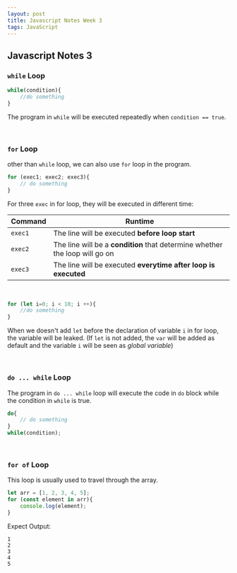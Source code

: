 ```yaml
---
layout: post
title: Javascript Notes Week 3
tags: JavaScript
---
```


## Javascript Notes 3

### `while` Loop
```javascript
while(condition){
    //do something
}
```
The program in `while` will be executed repeatedly when `condition == true`.

<br>

### `for` Loop
other than `while` loop, we can also use `for` loop in the program.
```javascript
for (exec1; exec2; exec3){
    // do something
}
```
For three `exec` in for loop, they will be executed in different time:
<div class="datatable-begin"></div>

Command|Runtime 
-------|---------
`exec1`|The line will be executed **before loop start**
`exec2`|The line will be a **condition** that determine whether the loop will go on
`exec3`|The line will be executed **everytime after loop is executed**

<div class="datatable-end"></div>

<br>

```javascript
for (let i=0; i < 10; i ++){
    //do something
} 
```
When we doesn't add `let` before the declaration of variable `i` in for loop, the variable will be leaked. (If `let` is not added, the `var` will be added as default and the variable `i` will be seen as *global variable*)


<br>

### `do ... while` Loop
The program in `do ... while` loop will execute the code in `do` block while the condition in `while` is true.
```javascript
do{
    // do something
}
while(condition);
```

<br>

### `for of` Loop
This loop is usually used to travel through the array.
```javascript
let arr = [1, 2, 3, 4, 5];
for (const element in arr){
    console.log(element);
}
```

Expect Output:

```
1
2
3
4
5
```
